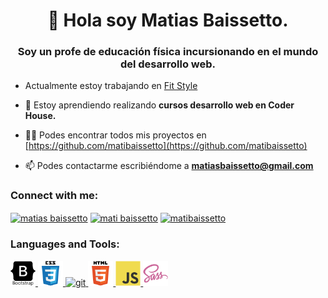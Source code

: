 <h1 align="center">👋 Hola soy Matias Baissetto.</h1>
<h3 align="center">Soy un profe de educación física incursionando en el mundo del desarrollo web.</h3>

- Actualmente estoy trabajando en [Fit Style](https://fitstyle.netlify.app)

- 🌱 Estoy aprendiendo realizando **cursos desarrollo web en Coder House.**

- 👨‍💻 Podes encontrar todos mis proyectos en [https://github.com/matibaissetto](https://github.com/matibaissetto)

- 📫 Podes contactarme escribiéndome a **matiasbaissetto@gmail.com**

<h3 align="left">Connect with me:</h3>
<p align="left">
<a href="https://linkedin.com/in/matias baissetto" target="blank"><img align="center" src="https://raw.githubusercontent.com/rahuldkjain/github-profile-readme-generator/master/src/images/icons/Social/linked-in-alt.svg" alt="matias baissetto" height="30" width="40" /></a>
<a href="https://fb.com/mati baissetto" target="blank"><img align="center" src="https://raw.githubusercontent.com/rahuldkjain/github-profile-readme-generator/master/src/images/icons/Social/facebook.svg" alt="mati baissetto" height="30" width="40" /></a>
<a href="https://instagram.com/matibaissetto" target="blank"><img align="center" src="https://raw.githubusercontent.com/rahuldkjain/github-profile-readme-generator/master/src/images/icons/Social/instagram.svg" alt="matibaissetto" height="30" width="40" /></a>
</p>

<h3 align="left">Languages and Tools:</h3>
<p align="left"> <a href="https://getbootstrap.com" target="_blank" rel="noreferrer"> <img src="https://raw.githubusercontent.com/devicons/devicon/master/icons/bootstrap/bootstrap-plain-wordmark.svg" alt="bootstrap" width="40" height="40"/> </a> <a href="https://www.w3schools.com/css/" target="_blank" rel="noreferrer"> <img src="https://raw.githubusercontent.com/devicons/devicon/master/icons/css3/css3-original-wordmark.svg" alt="css3" width="40" height="40"/> </a> <a href="https://git-scm.com/" target="_blank" rel="noreferrer"> <img src="https://www.vectorlogo.zone/logos/git-scm/git-scm-icon.svg" alt="git" width="40" height="40"/> </a> <a href="https://www.w3.org/html/" target="_blank" rel="noreferrer"> <img src="https://raw.githubusercontent.com/devicons/devicon/master/icons/html5/html5-original-wordmark.svg" alt="html5" width="40" height="40"/> </a> <a href="https://developer.mozilla.org/en-US/docs/Web/JavaScript" target="_blank" rel="noreferrer"> <img src="https://raw.githubusercontent.com/devicons/devicon/master/icons/javascript/javascript-original.svg" alt="javascript" width="40" height="40"/> </a> <a href="https://sass-lang.com" target="_blank" rel="noreferrer"> <img src="https://raw.githubusercontent.com/devicons/devicon/master/icons/sass/sass-original.svg" alt="sass" width="40" height="40"/> </a> </p>

